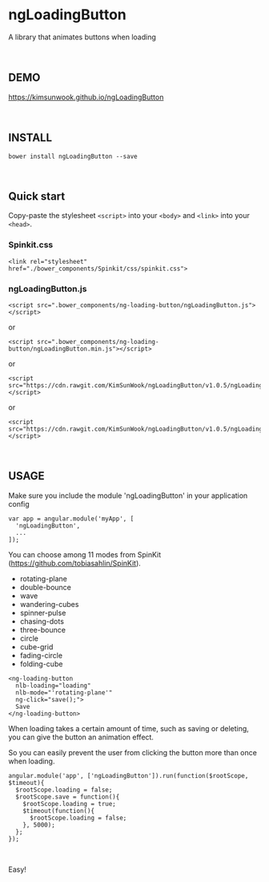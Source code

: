 ngLoadingButton
=======

A library that animates buttons when loading

<br/>

DEMO
-------
https://kimsunwook.github.io/ngLoadingButton

<br/>

INSTALL
-------

```
bower install ngLoadingButton --save
```

<br/>

Quick start
-------
Copy-paste the stylesheet ```<script>``` into your ```<body>``` and ```<link>``` into your ```<head>```.

### Spinkit.css

```
<link rel="stylesheet" href="./bower_components/Spinkit/css/spinkit.css">
```

### ngLoadingButton.js

```
<script src=".bower_components/ng-loading-button/ngLoadingButton.js"></script>
```
or
```
<script src=".bower_components/ng-loading-button/ngLoadingButton.min.js"></script>
```
or
```
<script src="https://cdn.rawgit.com/KimSunWook/ngLoadingButton/v1.0.5/ngLoadingButton.js"></script>
```
or
```
<script src="https://cdn.rawgit.com/KimSunWook/ngLoadingButton/v1.0.5/ngLoadingButton.min.js"></script>
```

<br/>

USAGE
-----

Make sure you include the module 'ngLoadingButton' in your application config

```
var app = angular.module('myApp', [
  'ngLoadingButton',
  ...
]);
```

You can choose among 11 modes from SpinKit (https://github.com/tobiasahlin/SpinKit).
  - rotating-plane
  - double-bounce
  - wave
  - wandering-cubes
  - spinner-pulse
  - chasing-dots
  - three-bounce
  - circle
  - cube-grid
  - fading-circle
  - folding-cube

```
<ng-loading-button
  nlb-loading="loading"
  nlb-mode="'rotating-plane'"
  ng-click="save();">
  Save
</ng-loading-button>
```

When loading takes a certain amount of time, such as saving or deleting, you can give the button an animation effect.

So you can easily prevent the user from clicking the button more than once when loading.

```
angular.module('app', ['ngLoadingButton']).run(function($rootScope, $timeout){
  $rootScope.loading = false;
  $rootScope.save = function(){
    $rootScope.loading = true;
    $timeout(function(){
      $rootScope.loading = false;
    }, 5000);
  };
});
```

<br/>

Easy!
